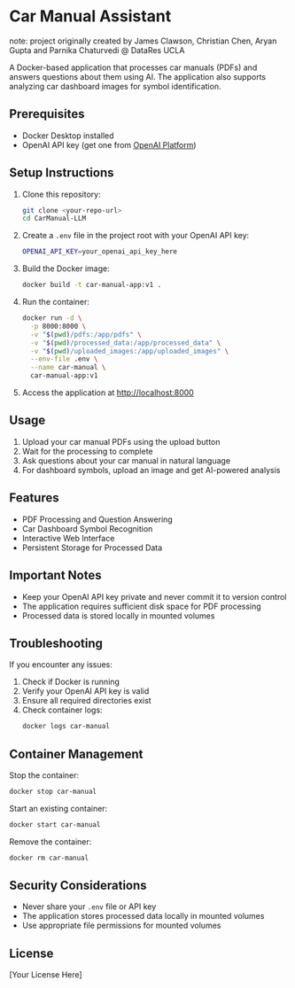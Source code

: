 # Car Manual Assistant
note: project originally created by James Clawson, Christian Chen, Aryan Gupta and Parnika Chaturvedi @ DataRes UCLA



A Docker-based application that processes car manuals (PDFs) and answers questions about them using AI. The application also supports analyzing car dashboard images for symbol identification.

## Prerequisites

- Docker Desktop installed
- OpenAI API key (get one from [OpenAI Platform](https://platform.openai.com/api-keys))

## Setup Instructions

1. Clone this repository:
   ```bash
   git clone <your-repo-url>
   cd CarManual-LLM
   ```

2. Create a `.env` file in the project root with your OpenAI API key:
   ```bash
   OPENAI_API_KEY=your_openai_api_key_here
   ```

3. Build the Docker image:
   ```bash
   docker build -t car-manual-app:v1 .
   ```

4. Run the container:
   ```bash
   docker run -d \
     -p 8000:8000 \
     -v "$(pwd)/pdfs:/app/pdfs" \
     -v "$(pwd)/processed_data:/app/processed_data" \
     -v "$(pwd)/uploaded_images:/app/uploaded_images" \
     --env-file .env \
     --name car-manual \
     car-manual-app:v1
   ```

5. Access the application at [http://localhost:8000](http://localhost:8000)

## Usage

1. Upload your car manual PDFs using the upload button
2. Wait for the processing to complete
3. Ask questions about your car manual in natural language
4. For dashboard symbols, upload an image and get AI-powered analysis

## Features

- PDF Processing and Question Answering
- Car Dashboard Symbol Recognition
- Interactive Web Interface
- Persistent Storage for Processed Data

## Important Notes

- Keep your OpenAI API key private and never commit it to version control
- The application requires sufficient disk space for PDF processing
- Processed data is stored locally in mounted volumes

## Troubleshooting

If you encounter any issues:

1. Check if Docker is running
2. Verify your OpenAI API key is valid
3. Ensure all required directories exist
4. Check container logs:
   ```bash
   docker logs car-manual
   ```

## Container Management

Stop the container:
```bash
docker stop car-manual
```

Start an existing container:
```bash
docker start car-manual
```

Remove the container:
```bash
docker rm car-manual
```

## Security Considerations

- Never share your `.env` file or API key
- The application stores processed data locally in mounted volumes
- Use appropriate file permissions for mounted volumes

## License

[Your License Here]

